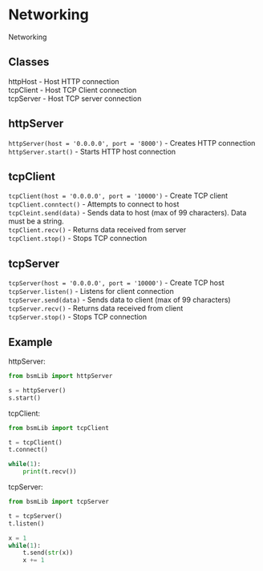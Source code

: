 # Networking

Networking

## Classes

httpHost - Host HTTP connection </br>
tcpClient - Host TCP Client connection </br>
tcpServer - Host TCP server connection

## httpServer

`httpServer(host = '0.0.0.0', port = '8000')` - Creates HTTP connection </br>
`httpServer.start()` - Starts HTTP host connection

## tcpClient

`tcpClient(host = '0.0.0.0', port = '10000')` - Create TCP client </br>
`tcpClient.conntect()` - Attempts to connect to host </br>
`tcpCleint.send(data)` - Sends data to host (max of 99 characters). Data must be a string. </br>
`tcpClient.recv()` - Returns data received from server </br>
`tcpClient.stop()` - Stops TCP connection

## tcpServer

`tcpServer(host = '0.0.0.0', port = '10000')` - Create TCP host </br>
`tcpServer.listen()` - Listens for client connection </br>
`tcpServer.send(data)` - Sends data to client (max of 99 characters) </br>
`tcpServer.recv()` - Returns data received from client </br>
`tcpServer.stop()` - Stops TCP connection

## Example

httpServer:

```python
from bsmLib import httpServer

s = httpServer()
s.start()
```

tcpClient:

```python
from bsmLib import tcpClient

t = tcpClient()
t.connect()

while(1):
    print(t.recv())
```

tcpServer:

```python
from bsmLib import tcpServer

t = tcpServer()
t.listen()

x = 1
while(1):
    t.send(str(x))
    x += 1
```

